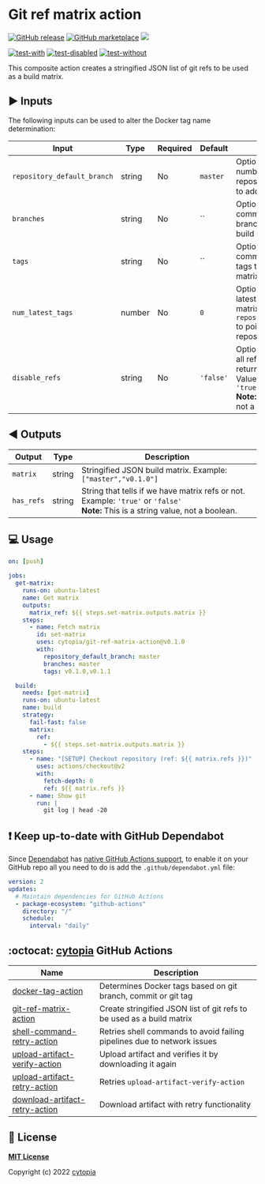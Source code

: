 # Git ref matrix action

[![GitHub release](https://img.shields.io/github/release/cytopia/git-ref-matrix-action.svg?logo=github)](https://github.com/cytopia/git-ref-matrix-action/releases/latest)
[![GitHub marketplace](https://img.shields.io/badge/marketplace-git--ref--matrix--action-blue?logo=github)](https://github.com/marketplace/actions/git-ref-matrix-action)
[![](https://img.shields.io/badge/github-cytopia%2Fgit--ref--matrix--action-red.svg?logo=github)](https://github.com/cytopia/git-ref-matrix-action "github.com/cytopia/git-ref-matrix-action")

[![test-with](https://github.com/cytopia/git-ref-matrix-action/actions/workflows/test-with-refs.yml/badge.svg)](https://github.com/cytopia/git-ref-matrix-action/actions/workflows/test-with-refs.yml)
[![test-disabled](https://github.com/cytopia/git-ref-matrix-action/actions/workflows/test-disabled.yml/badge.svg)](https://github.com/cytopia/git-ref-matrix-action/actions/workflows/test-disabled.yml)
[![test-without](https://github.com/cytopia/git-ref-matrix-action/actions/workflows/test-without-refs.yml/badge.svg)](https://github.com/cytopia/git-ref-matrix-action/actions/workflows/test-without-refs.yml)

This composite action creates a stringified JSON list of git refs to be used as a build matrix.


## :arrow_forward: Inputs

The following inputs can be used to alter the Docker tag name determination:

| Input                          | Type    | Required | Default   | Description                                                                                           |
|--------------------------------|---------|----------|-----------|-------------------------------------------------------------------------------------------------------|
| `repository_default_branch`    | string  | No       | `master`  | Optionally to fetch x number of latest tags from repository's main branch to add to the build matrix. |
| `branches`                     | string  | No       | ``        | Optionally specify a comma separated list of branches to add to the build matrix.                     |
| `tags`                         | string  | No       | ``        | Optionally specify a comma separated list of tags to add to the build matrix.                         |
| `num_latest_tags`              | number  | No       | `0`       | Optionally add x number of latest git tags to the build matrix (requires `repository_default_branch` to point to your repository's main branch. |
| `disable_refs`                 | string  | No       | `'false'` | Optionally force to disable all refs alltogether by returning an empty matrix. Values: `'0'`, `'1'`, `'false'`, `'true'`<br/><strong>Note:</strong> This is a string value, not a boolean. |


## :arrow_backward: Outputs

| Output       | Type    | Description                                                                     |
|--------------|---------|---------------------------------------------------------------------------------|
| `matrix`     | string  | Stringified JSON build matrix. Example: `["master","v0.1.0"]`                   |
| `has_refs`   | string  | String that tells if we have matrix refs or not. Example: `'true'` or `'false'`<br/><strong>Note:</strong> This is a string value, not a boolean. |


## :computer: Usage


```yaml
on: [push]

jobs:
  get-matrix:
    runs-on: ubuntu-latest
    name: Get matrix
    outputs:
      matrix_ref: ${{ steps.set-matrix.outputs.matrix }}
    steps:
      - name: Fetch matrix
        id: set-matrix
        uses: cytopia/git-ref-matrix-action@v0.1.0
        with:
          repository_default_branch: master
          branches: master
          tags: v0.1.0,v0.1.1

  build:
    needs: [get-matrix]
    runs-on: ubuntu-latest
    name: build
    strategy:
      fail-fast: false
      matrix:
        ref:
          - ${{ steps.set-matrix.outputs.matrix }}
    steps:
      - name: "[SETUP] Checkout repository (ref: ${{ matrix.refs }})"
        uses: actions/checkout@v2
        with:
          fetch-depth: 0
          ref: ${{ matrix.refs }}
      - name: Show git
        run: |
          git log | head -20
```


## :exclamation: Keep up-to-date with GitHub Dependabot

Since [Dependabot](https://docs.github.com/en/github/administering-a-repository/keeping-your-actions-up-to-date-with-github-dependabot) has [native GitHub Actions support](https://docs.github.com/en/github/administering-a-repository/configuration-options-for-dependency-updates#package-ecosystem), to enable it on your GitHub repo all you need to do is add the `.github/dependabot.yml` file:

```yml
version: 2
updates:
  # Maintain dependencies for GitHub Actions
  - package-ecosystem: "github-actions"
    directory: "/"
    schedule:
      interval: "daily"
```


## :octocat: [cytopia](https://github.com/cytopia) GitHub Actions

| Name                             | Description |
|----------------------------------|-------------|
| [docker-tag-action]              | Determines Docker tags based on git branch, commit or git tag |
| [git-ref-matrix-action]          | Create stringified JSON list of git refs to be used as a build matrix |
| [shell-command-retry-action]     | Retries shell commands to avoid failing pipelines due to network issues |
| [upload-artifact-verify-action]  | Upload artifact and verifies it by downloading it again |
| [upload-artifact-retry-action]   | Retries `upload-artifact-verify-action` |
| [download-artifact-retry-action] | Download artifact with retry functionality |

[docker-tag-action]: https://github.com/cytopia/docker-tag-action
[git-ref-matrix-action]: https://github.com/cytopia/git-ref-matrix-action
[shell-command-retry-action]: https://github.com/cytopia/shell-command-retry-action
[upload-artifact-verify-action]: https://github.com/cytopia/upload-artifact-verify-action
[upload-artifact-retry-action]: https://github.com/cytopia/upload-artifact-retry-action
[download-artifact-retry-action]: https://github.com/cytopia/download-artifact-retry-action


## :page_facing_up: License

**[MIT License](LICENSE)**

Copyright (c) 2022 [cytopia](https://github.com/cytopia)
